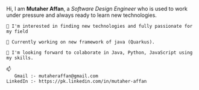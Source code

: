 Hi, I am **Mutaher Affan**, a *Software Design Engineer* who is used to work  under pressure and always ready to learn new technologies.

```
👀 I'm interested in finding new technologies and fully passionate for my field
```
```
🌱 Currently working on new framework of java (Quarkus).
```
```
💞️ I'm looking forward to colaborate in Java, Python, JavaScript using my skills.
```
```
📫 
   Gmail :- mutaheraffan@gmail.com
LinkedIn :- https://pk.linkedin.com/in/mutaher-affan
```
